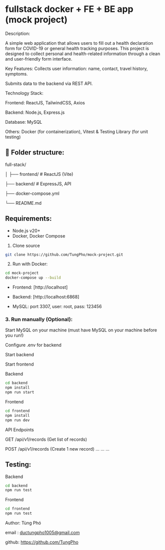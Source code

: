 ﻿# fullstack docker + FE + BE app (mock project)

Description:

A simple web application that allows users to fill out a health declaration form for COVID-19 or general health tracking purposes. This project is designed to collect personal and health-related information through a clean and user-friendly form interface.

Key Features:
Collects user information: name, contact, travel history, symptoms.

Submits data to the backend via REST API.

Technology Stack:

Frontend: ReactJS, TailwindCSS, Axios

Backend: Node.js, Express.js

Database: MySQL

Others: Docker (for containerization), Vitest & Testing Library (for unit testing)

## 📂 Folder structure:

full-stack/

│
├── frontend/ # ReactJS (Vite)

├── backend/ # ExpressJS, API

├── docker-compose.yml

└── README.md

## Requirements:

- Node.js v20+
- Docker, Docker Compose

1. Clone source

```bash
git clone https://github.com/TungPho/mock-project.git
```

2. Run with Docker:

```bash
cd mock-project
docker-compose up --build
```

- Frontend: [http://localhost]

- Backend: [http://localhost:6868]

- MySQL: port 3307, user: root, pass: 123456

### 3. Run manually (Optional):

Start MySQL on your machine (must have MySQL on your machine before you run!)

Configure .env for backend

Start backend

Start frontend

Backend

```bash
cd backend
npm install
npm run start
```

Frontend

```bash
cd frontend
npm install
npm run dev
```

API Endpoints

GET /api/v1/records (Get list of records)

POST /api/v1/records (Create 1 new record)
... ... ...

## Testing:

Backend

```bash
cd backend
npm run test
```

Frontend

```bash
cd frontend
npm run test
```

Author: Tùng Phó

email : ductungpho1005@gmail.com

github: https://github.com/TungPho
